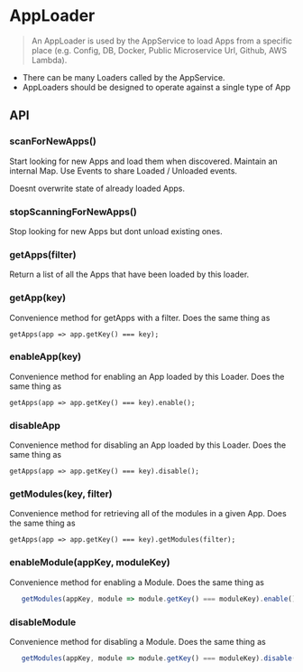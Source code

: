 # AppLoader

> An AppLoader is used by the AppService to load Apps from a specific place (e.g. Config, DB, Docker, Public Microservice Url, Github, AWS Lambda).

* There can be many Loaders called by the AppService.
* AppLoaders should be designed to operate against a single type of App

## API

### scanForNewApps()

Start looking for new Apps and load them when discovered. Maintain an internal Map. Use Events to share Loaded / Unloaded events.

Doesnt overwrite state of already loaded Apps.

### stopScanningForNewApps()

Stop looking for new Apps but dont unload existing ones.

### getApps(filter)

Return a list of all the Apps that have been loaded by this loader.

### getApp(key)

Convenience method for getApps with a filter. Does the same thing as

```getApps(app => app.getKey() === key);```

### enableApp(key)

Convenience method for enabling an App loaded by this Loader. Does the same thing as

```getApps(app => app.getKey() === key).enable();```

### disableApp

Convenience method for disabling an App loaded by this Loader. Does the same thing as

```getApps(app => app.getKey() === key).disable();```

### getModules(key, filter)

Convenience method for retrieving all of the modules in a given App. Does the same thing as

```getApps(app => app.getKey() === key).getModules(filter);```

### enableModule(appKey, moduleKey)

Convenience method for enabling a Module. Does the same thing as

```javascript
   getModules(appKey, module => module.getKey() === moduleKey).enable();
```

### disableModule

Convenience method for disabling a Module. Does the same thing as

```javascript
   getModules(appKey, module => module.getKey() === moduleKey).disable();
```